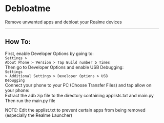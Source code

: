 # Debloatme
Remove unwanted apps and debloat your Realme devices

-------
How To:
-------
First, enable Developer Options by going to: <br>
<code>Settings > About Phone > Version > Tap Build number 5 Times</code> <br>
Then go to Developer Options and enable USB Debugging: <br>
<code>Settings > Additional Settings > Developer Options > USB Debugging</code> <br> 
Connect your phone to your PC (Choose Transfer Files) and tap allow on your phone: <br>
Extract the adb zip file to the directory containing applists.txt and main.py <br>
Then run the main.py file <br>

NOTE: Edit the applist.txt to prevent certain apps from being removed (especially the Realme Launcher)
